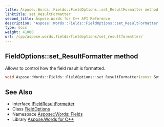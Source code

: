```yaml
---
title: Aspose::Words::Fields::FieldOptions::set_ResultFormatter method
linktitle: set_ResultFormatter
second_title: Aspose.Words for C++ API Reference
description: 'Aspose::Words::Fields::FieldOptions::set_ResultFormatter method. Allows to control how the field result is formatted in C++.'
type: docs
weight: 41000
url: /cpp/aspose.words.fields/fieldoptions/set_resultformatter/
---
```

## FieldOptions::set_ResultFormatter method


Allows to control how the field result is formatted.

```cpp
void Aspose::Words::Fields::FieldOptions::set_ResultFormatter(const System::SharedPtr<Aspose::Words::Fields::IFieldResultFormatter> &value)
```

## See Also

* Interface [IFieldResultFormatter](../../ifieldresultformatter/)
* Class [FieldOptions](../)
* Namespace [Aspose::Words::Fields](../../)
* Library [Aspose.Words for C++](../../../)
